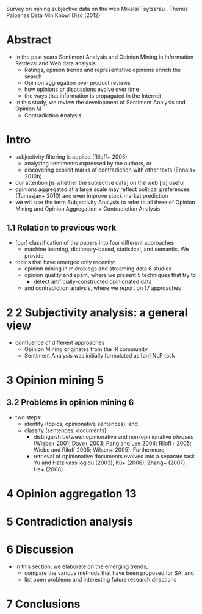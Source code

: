 Survey on mining subjective data on the web
Mikalai Tsytsarau · Themis Palpanas
Data Min Knowl Disc (2012)

# Abstract

* In the past years Sentiment Analysis and Opinion Mining in
  Information Retrieval and Web data analysis
  * Ratings, opinion trends and representative opinions enrich the search
  * Opinion aggregation over product reviews
  * how opinions or discussions evolve over time
  * the ways that information is propagated in the Internet
* In this study, we review the development of Sentiment Analysis and Opinion M
  + Contradiction Analysis

# Intro

* subjectivity filtering is applied (Riloff+ 2005)
  * analyzing sentiments expressed by the authors, or
  * discovering explicit marks of contradiction with other texts
    (Ennals+ 2010b)
* our attention [is whether the subjective data] on the web [is] useful
* opinions aggregated at a large scale may reflect political preferences
  (Tumasjan+ 2010) and even improve stock market prediction
* we will use the term Subjectivity Analysis to refer to all three of
  Opinion Mining and Opinion Aggregation + Contradiction Analysis

## 1.1 Relation to previous work

* [our] classification of the papers into four different approaches
  * machine learning, dictionary-based, statistical, and semantic. We provide
* topics that have emerged only recently:
  * opinion mining in microblogs and streaming data 6 studies
  * opinion quality and spam, where we present 5 techniques that try to
    * detect artificially-constructed opinionated data
  * and contradiction analysis, where we report on 17 approaches

# 2 2 Subjectivity analysis: a general view

* confluence of different approaches
  * Opinion Mining originates from the IR community
  * Sentiment Analysis was initially formulated as [an] NLP task

# 3 Opinion mining 5

## 3.2 Problems in opinion mining 6

* two steps:
  * identify (topics, opinionative sentences), and
  * classify (sentences, documents)
    * distinguish between opinionative and non-opinionative _phrases_
      (Wiebe+ 2001; Dave+ 2003; Pang and Lee 2004; Riloff+
      2005; Wiebe and Riloff 2005; Wilson+ 2005). Furthermore,
    * retrieval of opinionative documents evolved into a separate task
      Yu and Hatzivassiloglou (2003), Ku+ (2006), Zhang+ (2007),
      He+ (2008)

# 4 Opinion aggregation 13

# 5 Contradiction analysis

# 6 Discussion

* In this section, we elaborate on the emerging trends,
  * compare the various methods that have been proposed for SA, and
  * list open problems and interesting future research directions

# 7 Conclusions
